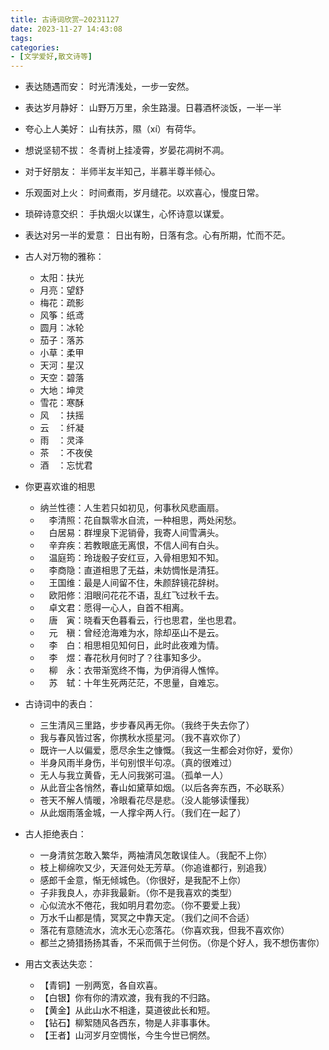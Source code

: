 ```yaml
---
title: 古诗词欣赏—20231127
date: 2023-11-27 14:43:08
tags: 
categories: 
- [文学爱好,散文诗等]
---
```

* 表达随遇而安：
时光清浅处，一步一安然。

* 表达岁月静好：
山野万万里，余生路漫。日暮酒杯淡饭，一半一半

* 夸心上人美好：
山有扶苏，隰（xí）有荷华。

* 想说坚韧不拔：
冬青树上挂凌霄，岁晏花凋树不凋。

* 对于好朋友：
半师半友半知己，半慕半尊半倾心。

* 乐观面对上火：
时间煮雨，岁月缝花。以欢喜心，慢度日常。

* 琐碎诗意交织：
手执烟火以谋生，心怀诗意以谋爱。

* 表达对另一半的爱意：
日出有盼，日落有念。心有所期，忙而不茫。
<!--more-->

* 古人对万物的雅称：
  - 太阳：扶光
  - 月亮：望舒
  - 梅花：疏影
  - 风筝：纸鸢
  - 圆月：冰轮
  - 茄子：落苏
  - 小草：柔甲
  - 天河：星汉
  - 天空：碧落
  - 大地：坤灵
  - 雪花：寒酥
  - 风　：扶摇
  - 云　：纤凝
  - 雨　：灵泽
  - 茶　：不夜侯
  - 酒　：忘忧君

* 你更喜欢谁的相思
  * 纳兰性德：人生若只如初见，何事秋风悲画扇。
  * 　李清照：花自飘零水自流，一种相思，两处闲愁。
  * 　白居易：群埋泉下泥销骨，我寄人间雪满头。
  * 　辛弃疾：若教眼底无离恨，不信人间有白头。
  * 　温庭筠：玲珑骰子安红豆，入骨相思知不知。
  * 　李商隐：直道相思了无益，未妨惆怅是清狂。
  * 　王国维：最是人间留不住，朱颜辞镜花辞树。
  * 　欧阳修：泪眼问花花不语，乱红飞过秋千去。
  * 　卓文君：愿得一心人，自首不相离。
  * 　唐　寅：晓看天色暮看云，行也思君，坐也思君。
  * 　元　稹：曾经沧海难为水，除却巫山不是云。
  * 　李　白：相思相见知何日，此时此夜难为情。
  * 　李　煜：春花秋月何时了？往事知多少。
  * 　柳　永：衣带渐宽终不悔，为伊消得人憔悴。
  * 　苏　轼：十年生死两茫茫，不思量，自难忘。

* 古诗词中的表白：
  * 三生清风三里路，步步春风再无你。（我终于失去你了）
  * 我与春风皆过客，你携秋水揽星河。（我不喜欢你了）
  * 既许一人以偏爱，愿尽余生之慷慨。（我这一生都会对你好，爱你）
  * 半身风雨半身伤，半句别恨半句凉。（真的很难过）
  * 无人与我立黄昏，无人问我粥可温。（孤单一人）
  * 从此音尘各悄然，春山如黛草如烟。（以后各奔东西，不必联系）
  * 苍天不解人情暖，冷眼看花尽是悲。（没人能够读懂我）
  * 从此烟雨落金城，一人撑伞两人行。（我们在一起了）

* 古人拒绝表白：
  * 一身清贫怎敢入繁华，两袖清风怎敢误佳人。（我配不上你）
  * 枝上柳绵吹又少，天涯何处无芳草。（你追谁都行，别追我）
  * 感郎千金意，惭无倾城色。（你很好，是我配不上你）
  * 子非我良人，亦非我最新。（你不是我喜欢的类型）
  * 心似流水不倦花，我如明月君勿恋。（你不要爱上我）
  * 万水千山都是情，冥冥之中靠天定。（我们之间不合适）
  * 落花有意随流水，流水无心恋落花。（你喜欢我，但我不喜欢你）
  * 都兰之猗猎扬扬其香，不采而佩于兰何伤。（你是个好人，我不想伤害你）

* 用古文表达失恋：
  * 【青铜】一别两宽，各自欢喜。
  * 【白银】你有你的清欢渡，我有我的不归路。
  * 【黄金】从此山水不相逢，莫道彼此长和短。
  * 【钻石】柳絮随风各西东，物是人非事事休。
  * 【王者】山河岁月空惆怅，今生今世已惘然。
